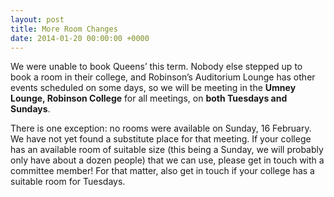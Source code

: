 ```yaml
---
layout: post
title: More Room Changes
date: 2014-01-20 00:00:00 +0000
---
```


We were unable to book Queens’ this term. Nobody else stepped up to book a room in their college, and Robinson’s Auditorium Lounge has other events scheduled on some days, so we will be meeting in the **Umney Lounge, Robinson College** for all meetings, on **both Tuesdays and Sundays**.

There is one exception: no rooms were available on Sunday, 16 February. We have not yet found a substitute place for that meeting. If your college has an available room of suitable size (this being a Sunday, we will probably only have about a dozen people) that we can use, please get in touch with a committee member! For that matter, also get in touch if your college has a suitable room for Tuesdays.
